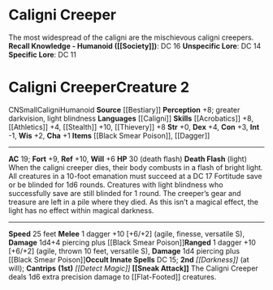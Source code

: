 ﻿---
ac: '19'
alignment: CN
all_resistance: null
burrow_speed: null
charisma: '+1'
climb_speed: null
constitution: '+3'
creature_ability:
- Death Flash
- Sneak Attack
creature_family: '[[DATABASE/monsterfamily/Caligni|Caligni]]'
description: 'The most widespread of the caligni are the mischievous caligni creepers.<br/><br/><b><u>Recall
  Knowledge - Humanoid</u> ( [[DATABASE/skill/Society|Society]] )</b>: DC 16<br/><b><u>Unspecific
  Lore</u></b>: DC 14<br/><b><u>Specific Lore</u></b>: DC 11'
dexterity: '+4'
element: null
fly_speed: null
fortitude: '+9'
hardness: null
hp: 30 (death flash)
id: '65'
immunity: null
intelligence: '-1'
land_speed: '25'
language:
- '[[DATABASE/language/Caligni|Caligni]]'
level: '2'
max_speed: '25'
name: Caligni Creeper
perception: '+8'
rarity: Common
reflex: '+10'
resistance: null
rus_type_level: null
school: null
sense:
- greater darkvision
- light blindness
size: Small
skill:
- '[[DATABASE/skill/Acrobatics|Acrobatics]] +8'
- '[[DATABASE/skill/Athletics|Athletics]] +4'
- '[[DATABASE/skill/Stealth|Stealth]] +10'
- '[[DATABASE/skill/Thievery|Thievery]] +8'
source: '[[DATABASE/source/Bestiary|Bestiary]]'
speed:
- 25 feet
spell:
- '[[DATABASE/spell/Darkness|Darkness]]'
- '[[DATABASE/spell/Detect Magic|DetectMagic]]'
strength: '+0'
strength_req: '0'
strongest_save:
- Reflex
swim_speed: null
trait:
- '[[DATABASE/trait/Caligni|Caligni]]'
- '[[DATABASE/trait/Humanoid|Humanoid]]'
type: Creature
vision: Greater darkvision
weakest_save:
- Will
weakness: null
will: '+6'
wisdom: '+2'

---
# Caligni Creeper

The most widespread of the caligni are the mischievous caligni creepers.
**Recall Knowledge - Humanoid ([[Society]])**: DC 16
**Unspecific Lore**: DC 14
**Specific Lore**: DC 11

# Caligni Creeper<span class="item-type">Creature 2</span>

<span class="trait-alignment item-trait">CN</span><span class="trait-size item-trait">Small</span><span class="item-trait">Caligni</span><span class="item-trait">Humanoid</span>
**Source** [[Bestiary]]
**Perception** +8; greater darkvision, light blindness
**Languages** [[Caligni]]
**Skills** [[Acrobatics]] +8, [[Athletics]] +4, [[Stealth]] +10, [[Thievery]] +8
**Str** +0, **Dex** +4, **Con** +3, **Int** -1, **Wis** +2, **Cha** +1
**Items** [[Black Smear Poison]], [[Dagger]]

---
**AC** 19; **Fort** +9, **Ref** +10, **Will** +6
**HP** 30 (death flash)
<span class="in-box-ability">**Death Flash** (light) When the caligni creeper dies, their body combusts in a flash of bright light. All creatures in a 10-foot emanation must succeed at a DC 17 Fortitude save or be blinded for 1d6 rounds. Creatures with light blindness who successfully save are still blinded for 1 round. The creeper’s gear and treasure are left in a pile where they died. As this isn’t a magical effect, the light has no effect within magical darkness.</span>

---
**Speed** 25 feet
<span class="in-box-ability">**Melee** <span class="action-icon">1</span> dagger +10 [+6/+2] (agile, finesse, versatile S), **Damage** 1d4+4 piercing plus [[Black Smear Poison]]</span><span class="in-box-ability">**Ranged** <span class="action-icon">1</span> dagger +10 [+6/+2] (agile, thrown 10 feet, versatile S), **Damage** 1d4 piercing plus [[Black Smear Poison]]</span>**Occult Innate Spells** DC 15; **2nd** _[[Darkness]]_ (at will); **Cantrips** **(1st)** _[[Detect Magic]]_
<span class="in-box-ability">**[[Sneak Attack]]** The Caligni Creeper deals 1d6 extra precision damage to [[Flat-Footed]] creatures.</span>